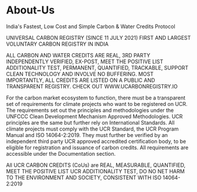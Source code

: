 # About-Us
India's Fastest, Low Cost and Simple Carbon &amp; Water Credits Protocol

UNIVERSAL CARBON REGISTRY (SINCE 11 JULY 2021) FIRST AND LARGEST VOLUNTARY CARBON REGISTRY IN INDIA

ALL CARBON AND WATER CREDITS ARE REAL, 3RD PARTY INDEPENDENTLY VERIFIED, EX-POST, MEET THE POSITIVE LIST ADDITIONALITY TEST, PERMANENT, QUANTIFIED, TRACKABLE, SUPPORT CLEAN TECHNOLOGY AND INVOLVE NO BUFFERING. MOST IMPORTANTLY, ALL CREDITS ARE LISTED ON A PUBLIC AND TRANSPARENT REGISTRY. CHECK OUT WWW.UCARBONREGISTRY.IO

For the carbon market ecosystem to function, there must be a transparent set of requirements for climate projects who want to be registered on UCR. The requirements set out the principles and methodologies under the UNFCCC Clean Development Mechanism Approved Methodologies. UCR principles are the same but further rely on International Standards. All climate projects must comply with the UCR Standard, the UCR Program Manual and ISO 14064-2:2019. They must further be verified by an independent third party UCR approved accredited certification body, to be eligible for registration and issuance of carbon credits. All requirements are accessible under the Documentation section.

All UCR CARBON CREDITS (CoUs) are REAL, MEASURABLE, QUANTIFIED, MEET THE POSITIVE LIST UCR ADDITIONALITY TEST, DO NO NET HARM TO THE ENVIRONMENT AND SOCIETY, CONSISTENT WITH ISO 14064-2:2019
